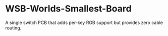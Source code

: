 # WSB-Worlds-Smallest-Board
A single switch PCB that adds per-key RGB support but provides zero cable routing.
